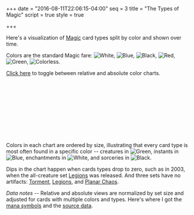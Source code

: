 +++
date = "2016-08-11T22:06:15-04:00"
seq = 3
title = "The Types of Magic"
script = true
style = true

+++

Here's a visualization of [Magic](https://en.wikipedia.org/wiki/Magic:_The_Gathering) card types split by color and shown over time. 

Colors are the standard Magic fare: 
<img class='mana-legend' src='{{< relpath "W.svg" >}}' title='White' />,
<img class='mana-legend' src='{{< relpath "U.svg" >}}' title='Blue' />,
<img class='mana-legend' src='{{< relpath "B.svg" >}}' title='Black' />,
<img class='mana-legend' src='{{< relpath "R.svg" >}}' title='Red' />,
<img class='mana-legend' src='{{< relpath "G.svg" >}}' title='Green' />,
<img class='mana-legend' src='{{< relpath "1.svg" >}}' title='Colorless' />.

<a href='#' class='toggle'>Click here</a> to toggle between relative and absolute color charts.

<svg class='block'>
	<defs><linearGradient id="the-types-of-magic-grad" x1="0" y1="0" x2="0" y2="100%"><stop offset="0" stop-color="#fff" stop-opacity="1"/><stop offset="100%" stop-color="#fff" stop-opacity="0.75"/></linearGradient>
</svg>

Colors in each chart are ordered by size, illustrating that every card type is most often found in a specific color -- creatures in <img class='mana-mini' src='{{< relpath "G.svg" >}}' title='Green' />, instants in <img class='mana-mini' src='{{< relpath "U.svg" >}}' title='Blue' />, enchantments in <img class='mana-mini' src='{{< relpath "W.svg" >}}' title='White' />, and sorceries in <img class='mana-mini' src='{{< relpath "B.svg" >}}' title='Black' />.

Dips in the chart happen when cards types drop to zero, such as in 2003, when the all-creature set [Legions](http://mtgsalvation.gamepedia.com/Legions) was released. And three sets have no artifacts: [Torment](http://mtgsalvation.gamepedia.com/Torment), [Legions](http://mtgsalvation.gamepedia.com/Legions), and [Planar Chaos](http://mtgsalvation.gamepedia.com/Planar_Chaos).


_Data notes --_ Relative and absolute views are normalized by set size and adjusted for cards with multiple colors and types. Here's where I got the [mana symbols](http://mtgsalvation.gamepedia.com/Category:Mana_symbols) and the [source data](http://mtgjson.com).
